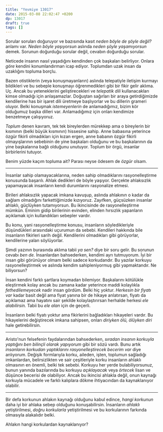 ```yaml
---
title: "Yevmiye 13017"
date: 2015-03-08 22:02:47 +0200
dp: 13017
draft: true
tags: []
---
```


Sorular soruları doğuruyor ve bazısında kasıt *neden böyle de şöyle
değil?* anlamı var. *Neden böyle yaşıyorsun* aslında *neden şöyle
yaşamıyorsun* demek. Sorunun doğurduğu sorular değil, cevabın
doğurduğu sorular.

Neticede insanın nasıl yaşadığını kendinden çok başkaları
belirliyor. Onlara *göre* kendini konumlandırman icap
ediyor. Toplumdan uzak insan da uzaklığını topluma borçlu.

Bazen otistiklerin (veya konuşmayanların) aslında telepatiyle iletişim
kurmayı bildikleri ve bu sebeple konuşmayı öğrenmedikleri gibi bir
fikir gelir aklıma. Uç. Ancak bu yeteneklerini geliştirecekleri ve
*telepatik dili* kullanacakları kimse olmadığı için
anlaşamazlar. Doğuştan sağırları bir araya getirdiğimizde kendilerine
has bir işaret dili üretmeye başlıyorlar ve bu dillerin grameri
oluyor. Belki konuşmak *istemeyenlerin* de anlamadığımız, bizim kör
olduğumuz başka dilleri var. Anlamadığımız için onları kendimize
benzetmeye çalışıyoruz.

*Toplum* denen kavram, tek tek bireylerden mürekkep ama o bireylerin
bir kısmının (belki büyük kısmının) hissesine sahip. Anne babasına
yeterince özgür fikirli olmadıkları için kızan ergen, anne babanın
özgür fikirli olmayışlarının sebebinin de yine başkaları olduğunu ve
bu başkalarının da yine başkalarına bağlı olduğunu unutuyor. Toplum
bir örgü, insanlar birbirlerini tutuyor.

Benim yüzde kaçım topluma ait? Parası neyse ödesem de *özgür* olsam.

------

İnsanlar sahip olamayacaklarına, neden sahip olmadıklarını
rasyonelleştirme konusunda başarılı. Ahlak dedikleri de böyle
yaşıyor. Gerçekte ahlaksızlık yapamayacak insanların kendi durumlarını
rasyonalize etmesi.

Birileri ahlaksızlık yapacak imkana kavuşup, aslında ahlakının o kadar
da sağlam olmadığını farkettiğimizde kızıyoruz. Zayıfken, güçsüzken
insanlar ahlaklı, güçlüyken tutamıyorsun. Bu ikincisinde de
rasyonelleştirme mümkün. Eminim gidip birilerinin evinden, elinden
hırsızlık yapanların açıklamak için kullandıkları sebepler vardır.

Bu konu, yani rasyonelleştirme konusu, insanların söyledikleriyle
düşündükleri arasındaki uçurumun da sebebi. Kendileri hakkında bile
insanların fikirleri sarih değil. Kendilerini olmadıkları gibi
görüyorlar, kendilerine yalan söylüyorlar.

Şimdi yazının burasında aklıma tabii *ya sen?* diye bir soru gelir. Bu
sorunun cevabı *ben de.* İnsanlardan bahsederken, kendimi ayrı
tutmuyorum. İyi bir insan gibi görünüyor olmam belki sadece
korkudandır. Bu yazılar korkuyu rasyonelleştirmek ve aslında kendim
sahipleniyormuş gibi yapmaktandır. Ne biliyorsun?

İnsan kendini farklı şartlara koymadan bilemiyor. Başkalarını
kötülükle eleştirmek kolay ancak bu zamana kadar yeterince maddi
kolaylıkla *fethedilemeyecek* nadir insan gördüm. Belki hiç
yoktur. *Herkesin bir fiyatı var* kadar basit değil ama fiyat yanına
bir de hikaye anlatırsan, fiyatı da açıklamaz ama hayatını sair
şekilde kolaylaştırırsan herhalde herkesi *ele alabilirsin.* Tabii bu
*ele alan* için de geçerli.

İnsanların belki fiyatı yoktur ama fikirlerini bağladıkları hikayeleri
vardır. Bu hikayelerini değiştirecek imkana sahipsen, onları *diriyken
ölü, ölüyken diri* hale getirebilirsin. 

-----

Aristo'nun felsefenin faydalarından bahsederken, *sıradan insanın
korkuyla yaptığını ben bilinçli olarak yapıyorum* gibi bir sözü
vardı. Bunu artık *insanların korkudan yaptıklarını rasyonelleştirecek
becerim var* diye anlıyorum. Değişik formlarıyla korku, aileden,
işten, toplumun sağladığı imkanlardan, belirsizlikten ve sair
çeşitleriyle korku insanların ahlaklı olmasının en önemli, belki tek
sebebi. Korkuyu her yerde bulabiliyorsunuz, bunun yanında bazılarında
bu korkuyu *açıklayacak* veya *örtecek* lisan ve düşünce becerisi de
olabiliyor. Ancak bu ikincisi ahlakla değil, onun kaynağı korkuyla
mücadele ve farklı kalıplara dökme ihtiyacından da kaynaklanıyor
olabilir.

-----

Bir defa korkunun ahlakın kaynağı olduğunu kabul edince, *hangi
korkunun* daha iyi bir ahlaka sebep olduğunu
konuşabilirsin. İnsanların *ahlaklı* yetiştirilmesi, *doğru
korkularla* yetiştirilmesi ve bu korkularının farkında olmasıyla
alakalıdır belki. 

Ahlakın hangi korkulardan kaynaklanıyor?






